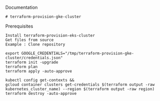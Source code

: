 Documentation

    # terraform-provision-gke-cluster 

Prerequisites

    Install terraform-provision-eks-cluster 
    Get files from source
    Example : Clone repository
    
    export GOOGLE_CREDENTIALS="/tmp/terraform-provision-gke-cluster/credentials.json"
    terraform init -upgrade
    terraform plan
    terraform apply -auto-approve
    
    kubectl config get-contexts && 
    gcloud container clusters get-credentials $(terraform output -raw kubernetes_cluster_name) --region $(terraform output -raw region)
    terraform destroy -auto-approve
